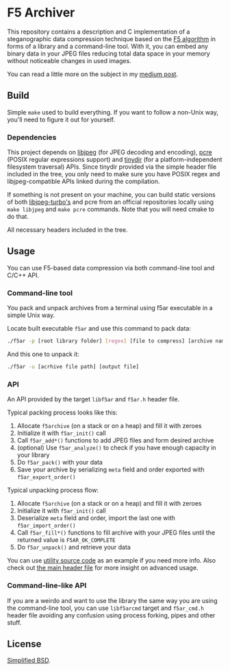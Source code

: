 # F5 Archiver
This repository contains a description and C implementation of a steganographic data compression technique based on the [F5 algorithm](https://link.springer.com/chapter/10.1007%2F3-540-45496-9_21) in forms of a library and a command-line tool.
With it, you can embed any binary data in your JPEG files reducing total data space in your memory without noticeable changes in used images.

You can read a little more on the subject in my [medium post](https://medium.com/@labunskya/about-a-strange-data-compression-method-4d0d9d2e5714).

## Build
Simple `make` used to build everything. If you want to follow a non-Unix way, you'll need to figure it out for yourself.

### Dependencies
This project depends on [libjpeg](http://libjpeg.sourceforge.net) (for JPEG decoding and encoding), [pcre](https://www.pcre.org) (POSIX regular expressions support) and [tinydir](https://github.com/cxong/tinydir) (for a platform-independent filesystem traversal) APIs. Since tinydir provided via the simple header file included in the tree, you only need to make sure you have POSIX regex and libjpeg-compatible APIs linked during the compilation.

If something is not present on your machine, you can build static versions of both [libjpeg-turbo's](https://libjpeg-turbo.org) and pcre from an official repositories locally using `make libjpeg` and `make pcre` commands. Note that you will need cmake to do that.

All necessary headers included in the tree.

## Usage
You can use F5-based data compression via both command-line tool and C/C++ API.

### Command-line tool
You pack and unpack archives from a terminal using f5ar executable in a simple Unix way.

Locate built executable `f5ar` and use this command to pack data:
~~~bash
./f5ar -p [root library folder] [regex] [file to compress] [archive name]
~~~
And this one to unpack it: 
~~~bash
./f5ar -u [acrhive file path] [output file]
~~~

### API
An API provided by the target `libf5ar` and `f5ar.h` header file. 

Typical packing process looks like this:

1. Allocate `f5archive` (on a stack or on a heap) and fill it with zeroes
2. Initialize it with `f5ar_init()` call
3. Call `f5ar_add*()` functions to add JPEG files and form desired archive
4. (optional) Use `f5ar_analyze()` to check if you have enough capacity in your library
5. Do `f5ar_pack()` with your data
6. Save your archive by serializing `meta` field and order exported with `f5ar_export_order()` 

Typical unpacking process flow:

1. Allocate `f5archive` (on a stack or on a heap) and fill it with zeroes
2. Initialize it with `f5ar_init()` call
3. Deserialize `meta` field and order, import the last one with `f5ar_import_order()`
4. Call `f5ar_fill*()` functions to fill archive with your JPEG files until the returned value is `F5AR_OK_COMPLETE`
5. Do `f5ar_unpack()` and retrieve your data

You can use [utility source code](f5ar_cmd.c) as an example if you need more info.
Also check out [the main header file](f5ar.h) for more insight on advanced usage. 

### Command-line-like API
If you are a weirdo and want to use the library the same way you are using the command-line tool, you can use `libf5arcmd` target and `f5ar_cmd.h` header file avoiding any confusion using process forking, pipes and other stuff. 

## License
[Simplified BSD](LICENSE).
